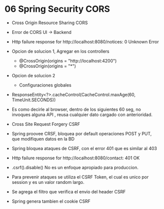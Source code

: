 # 06 Spring Security CORS

- Cross Origin Resource Sharing   CORS
- Error de CORS UI -> Backend
- Http failure response for http://localhost:8080/notices: 0 Unknown Error
- Opcion de solucion  1, Agregar en los controllers
  - @CrossOrigin(origins = "http://localhost:4200")
  - @CrossOrigin(origins = "*")
- Opcion de solucion  2
  - Configuraciones globales

- ResponseEntity<?>.cacheControl(CacheControl.maxAge(60, TimeUnit.SECONDS))
- Es como decirle al browser, dentro de los siguientes 60 seg, no invoques alguna API , reusa cualquier dato cargado con anterioridad.

- Cross Site Request Forgery CSRF
- Spring proovee CRSF, bloquea por default operaciones POST y PUT, que modifiquen datos en la BD
- Spring bloquea ataques de CSRF, con el error 401 que es similar al 403
- Http failure response for http://localhost:8080/contact: 401 OK
- .csrf().disable()   No es un enfoque apropiado para produccion.
- Para prevenir ataques se utiliza el CSRF Token, el cual es unico por session y es un valor random largo.
- Se agrega el filtro que verifica el envio del header CSRF
- Spring genera tambien el cookie CSRF